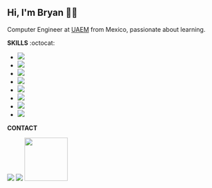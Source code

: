 <h2><Strong>Hi, I'm Bryan 🤙🏽 </Strong></h2> 
<p>
Computer Engineer at <a href="https://www.uaemex.mx/">UAEM</a> from Mexico, passionate about learning. 
</p>
<p>
  <strong>SKILLS</strong> :octocat: 
</p>
 <ul>
   <li><img src="https://img.shields.io/badge/java-%23ED8B00.svg?&style=for-the-badge&logo=java&logoColor=white&labelColor=101010" /></li>
   <li><img src="https://img.shields.io/badge/javascript%20-%23323330.svg?&style=for-the-badge&logo=javascript&logoColor=%23F7DF1E" /></li>
  <li><img src="https://img.shields.io/badge/TypeScript%20-%23323330.svg?&style=for-the-badge&logo=typescript&logoColor=blue" /></li>
   <li><img src="https://img.shields.io/badge/MySQL%20-%23323330.svg?&style=for-the-badge&logo=mysql&logoColor=black&color=white&color=blue" /></li>
   <li><img src="https://img.shields.io/badge/html5%20-%23E34F26.svg?&style=for-the-badge&logo=html5&logoColor=white" /></li>
   <li><img src="https://img.shields.io/badge/css3%20-%231572B6.svg?&style=for-the-badge&logo=css3&color=purple"/></li>
  <li><img src="https://img.shields.io/badge/Angular%20-%231572B6.svg?&style=for-the-badge&logo=Angular&color=CB0312"/></li>
  <li><img src="https://img.shields.io/badge/Kotlin%20-%231572B6.svg?&style=for-the-badge&logo=Kotlin&color=yellow"/></li>
 </ul>
<p>
  <strong>CONTACT</strong> 
</p> 
<a href="https://www.linkedin.com/in/bryan-uziel-l%C3%B3pez-5a356718b/"><img src="https://img.shields.io/badge/linkedin-%230077B5.svg?&style=for-the-badge&logo=linkedin&logoColor=white" /></a>
<a href="https://www.hackerrank.com/Bry4nUz1el"><img src="https://img.shields.io/badge/Hackerrank%20-%231572B6.svg?&style=for-the-badge&logo=HACKERRANK&color=white" /></a>
 <img src="https://media.giphy.com/media/uHD9t4kUUuTXTLMuuu/giphy.gif" width="100"/>
<!--
**bryanUziel/bryanUziel** is a ✨ _special_ ✨ repository because its `README.md` (this file) appears on your GitHub profile.

Here are some ideas to get you started:

- 🔭 I’m currently working on ...
- 🌱 I’m currently learning ...
- 👯 I’m looking to collaborate on ...
- 🤔 I’m looking for help with ...
- 💬 Ask me about ...
- 📫 How to reach me: ...
- 😄 Pronouns: ...
- ⚡ Fun fact: ...
-->
